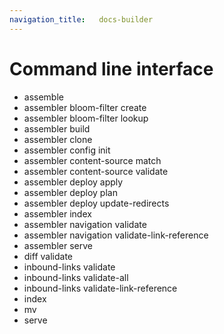 ```yaml
---
navigation_title:   docs-builder
---
```


# Command line interface

- assemble
- assembler bloom-filter create
- assembler bloom-filter lookup
- assembler build
- assembler clone
- assembler config init
- assembler content-source match
- assembler content-source validate
- assembler deploy apply
- assembler deploy plan
- assembler deploy update-redirects
- assembler index
- assembler navigation validate
- assembler navigation validate-link-reference
- assembler serve
- diff validate
- inbound-links validate
- inbound-links validate-all
- inbound-links validate-link-reference
- index
- mv
- serve


